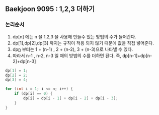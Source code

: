 ## Baekjoon 9095 : 1,2,3 더하기

### 논리순서

1. dp[n] 에는 n 을 1,2,3 을 사용해 만들수 있는 방법의 수가 들어간다.
2. dp[1],dp[2],dp[3] 까지는 규칙이 적용 되지 않기 때문에 값을 직접 넣어준다.
3. dp[n](n>2) 부터는 1 + (n-1) , 2 + (n-2), 3 + (n-3)으로 나타낼 수 있다.
4. 따라서 n-1 , n-2, n-3 일 때의 방법의 수를 더하면 된다. 즉, dp[n-1]+dp[n-2]+dp[n-3]


```java
dp[1] = 1;
dp[2] = 2;
dp[3] = 4;

for (int i = 1; i <= n; i++) {
    if (dp[i] == 0) {
        dp[i] = dp[i - 1] + dp[i - 2] + dp[i - 3];
    }
}
```